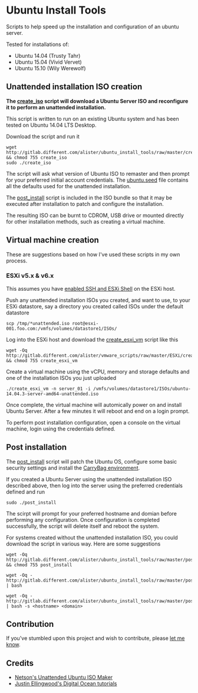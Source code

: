 # Ubuntu Install Tools
Scripts to help speed up the installation and configuration of an ubuntu server.

Tested for installations of:
* Ubuntu 14.04 (Trusty Tahr)
* Ubuntu 15.04 (Vivid Vervet)
* Ubuntu 15.10 (Wily Werewolf)

## Unattended installation ISO creation
**The [create_iso](create_iso) script will download a Ubuntu Server ISO and reconfigure it
to perform an unattended installation.**

This script is written to run on an existing Ubuntu system and has been tested
on Ubuntu 14.04 LTS Desktop. 

Download the script and run it

    wget http://gitlab.different.com/alister/ubuntu_install_tools/raw/master/create_iso && chmod 755 create_iso
    sudo ./create_iso

The script will ask what version of Ubuntu ISO to remaster and then prompt for
your preferred initial account credentials. The [ubuntu.seed](ubuntu.seed)
file contains all the defaults used for the unattended installation.

The [post_install](post_install) script is included in the ISO bundle so that it may be
executed after installation to patch and configure the installation.

The resulting ISO can be burnt to CDROM, USB drive or mounted directly for
other installation methods, such as creating a virtual machine.

## Virtual machine creation
These are suggestions based on how I've used these scripts in my own process.

### ESXi v5.x & v6.x
This assumes you have [enabled SSH and ESXi Shell](http://kb.vmware.com/selfservice/microsites/search.do?language=en_US&cmd=displayKC&externalId=2004746)
on the ESXi host.

Push any unattended installation ISOs you created, and want to use, to your ESXi
datastore, say a directory you created called ISOs under the default datastore

    scp /tmp/*unattended.iso root@esxi-001.foo.com:/vmfs/volumes/datastore1/ISOs/

Log into the ESXi host and download the [create_esxi_vm](http://gitlab.different.com/alister/vmware_scripts/blob/master/ESXi/create_esxi_vm)
script like this

    wget -Oq http://gitlab.different.com/alister/vmware_scripts/raw/master/ESXi/create_esxi_vm && chmod 755 create_esxi_vm

Create a virtual machine using the vCPU, memory and storage defaults and one of
the installation ISOs you just uploaded

    ./create_esxi_vm -n server_01 -i /vmfs/volumes/datastore1/ISOs/ubuntu-14.04.3-server-amd64-unattended.iso

Once complete, the virtual machine will automically power on and install Ubuntu
Server. After a few minutes it will reboot and end on a login prompt.

To perform post installation configuration, open a console on the virtual
machine, login using the credentials defined.

## Post installation
The [post_install](post_install) script will patch the Ubuntu OS, configure some basic
security settings and install the [CarryBag environment](http://gitlab.different.com/alister/carrybag).

If you created a Ubuntu Server using the unattended installation ISO described
above, then log into the server using the preferred credentials defined and run

    sudo ./post_install

The scirpt will prompt for your preferred hostname and domian before performing
any configuration. Once configuration is completed successfully, the script
will delete itself and reboot the system.

For systems created without the unattended installation ISO, you could download
the script in various way. Here are some suggestions

    wget -Oq http://gitlab.different.com/alister/ubuntu_install_tools/raw/master/post_install.sh && chmod 755 post_install

    wget -Oq - http://gitlab.different.com/alister/ubuntu_install_tools/raw/master/post_install | bash

    wget -Oq - http://gitlab.different.com/alister/ubuntu_install_tools/raw/master/post_install | bash -s <hostname> <domain>

## Contribution
If you've stumbled upon this project and wish to contribute, please
[let me know](mailto:alister@different.com).

## Credits
* [Netson's Unattended Ubuntu ISO Maker](https://github.com/netson/ubuntu-unattended)
* [Justin Ellingwood's Digital Ocean tutorials](https://www.digitalocean.com/community/tutorials/additional-recommended-steps-for-new-ubuntu-14-04-servers)